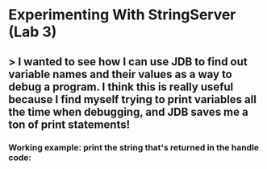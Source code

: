# Experimenting With StringServer (Lab 3)

## > I wanted to see how I can use JDB to find out variable names and their values as a way to debug a program. I think this is really useful because I find myself trying to print variables all the time when debugging, and JDB saves me a ton of print statements!

### Working example: print the string that's returned in the handle code:
